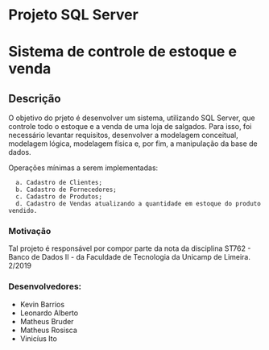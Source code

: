 # Projeto SQL Server
# Sistema de controle de estoque e venda


## Descrição
   O objetivo do prjeto é desenvolver um sistema, utilizando SQL Server, que controle todo o estoque e a venda de uma loja de salgados. Para isso, foi necessário levantar requisitos, desenvolver a modelagem conceitual, modelagem lógica, modelagem física e, por fim, a manipulação da base de dados. 
   
   Operações mínimas a serem implementadas:
   
      a. Cadastro de Clientes;
      b. Cadastro de Fornecedores;
      c. Cadastro de Produtos;
      d. Cadastro de Vendas atualizando a quantidade em estoque do produto vendido.


### Motivação 
   Tal projeto é responsável por compor parte da nota da disciplina ST762 - Banco de Dados II - da Faculdade de Tecnologia da Unicamp de Limeira. 2/2019
   
   
### Desenvolvedores:

  - Kevin Barrios
  - Leonardo Alberto
  - Matheus Bruder
  - Matheus Rosisca
  - Vinicíus Ito
